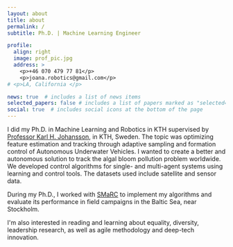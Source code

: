 ```yaml
---
layout: about
title: about
permalink: /
subtitle: Ph.D. | Machine Learning Engineer

profile:
  align: right
  image: prof_pic.jpg
  address: >
    <p>+46 070 479 77 81</p>
    <p>joana.robotics@gmail.com</p>
# <p>LA, California </p>

news: true  # includes a list of news items
selected_papers: false # includes a list of papers marked as "selected={true}"
social: true  # includes social icons at the bottom of the page
---
```


I did my Ph.D. in Machine Learning and Robotics in KTH supervised by <a href="https://people.kth.se/~kallej/" target="_blank">Professor Karl H. Johansson</a>, in KTH, Sweden.
The topic was optimizing feature estimation and tracking through adaptive sampling and formation control of Autonomous Underwater Vehicles. I wanted to create a better and autonomous solution to track the algal bloom pollution problem worldwide. We developed control algorithms for single- and multi-agent systems using learning and control tools. The datasets used include satellite and sensor data. 

During my Ph.D., I worked with <a href="https://smarc.se/" target="_blank">SMaRC</a> to implement my algorithms and evaluate its performance in field campaigns in the Baltic Sea, near Stockholm.

I'm also interested in reading and learning about equality, diversity, leadership research, as well as agile methodology and deep-tech innovation.


